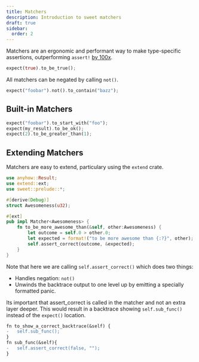 ```yaml
---
title: Matchers
description: Introduction to sweet matchers
draft: true
sidebar:
  order: 2
---
```




Matchers are an ergonomic and performant way to make type-specific assertions, outperforming `assert!` [by 100x](./assert.md).

```rs
expect(true).to_be_true();
```

All matchers can be negated by calling `not()`.

```rs
expect("foobar").not().to_contain("bazz");
```

## Built-in Matchers

```rs
expect("foobar").to_start_with("foo");
expect(my_result).to_be_ok();
expect(2).to_be_greater_than(1);
```

## Extending Matchers

Matchers are easy to extend, particulary using the `extend` crate.

```rust
use anyhow::Result;
use extend::ext;
use sweet::prelude::*;

#[derive(Debug)]
struct Awesomeness(u32);

#[ext]
pub impl Matcher<Awesomeness> {
	fn to_be_more_awesome_than(&self, other:Awesomeness) {
		let outcome = self.0 > other.0;
		let expected = format!("to be more awesome than {:?}", other);
		self.assert_correct(outcome, &expected);
	}
}
```

Note that here we are calling `self.assert_correct()` which does two things:
- Handles negation: `not()`
- Unwinds the backtrace output to one level up by emitting a specially formatted panic.


Its important that assert_correct is called in the matcher and not an extra layer deeper. This would result in a backtrace showing `self.sub_func()` instead of the `expect()` location.

```diff lang="rust" title="Incorrect"
fn to_show_a_correct_backtrace(&self) {
-	self.sub_func();
}
fn sub_func(&self){
-	self.assert_correct(false, "");
}

```
